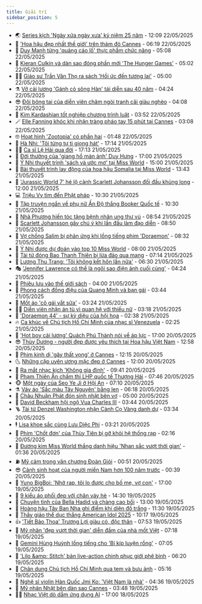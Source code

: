 ```yaml
---
title: Giải trí
sidebar_position: 5
---
```


<!-- vnexpress-giai-tri:START -->
- 🌏 [Series kịch &#39;Ngày xửa ngày xưa&#39; kỷ niệm 25 năm](https://vnexpress.net/series-kich-ngay-xua-ngay-xua-ky-niem-25-nam-4889221.html) - 12:09 22/05/2025
- 💫 [&#39;Hoa hậu đẹp nhất thế giới&#39; trên thảm đỏ Cannes](https://vnexpress.net/hoa-hau-dep-nhat-the-gioi-tren-tham-do-cannes-4889067.html) - 06:19 22/05/2025
- 🌮 [Duy Mạnh từng &#39;quảng cáo lố&#39; thực phẩm chức năng](https://vnexpress.net/duy-manh-tung-quang-cao-lo-thuc-pham-chuc-nang-4889172.html) - 05:08 22/05/2025
- 🧠 [Kieran Culkin và dàn sao đóng phần mới &#39;The Hunger Games&#39;](https://vnexpress.net/kieran-culkin-va-dan-sao-dong-phan-moi-the-hunger-games-4889062.html) - 05:02 22/05/2025
- 👨‍🏫 [Giáo sư Trần Văn Thọ ra sách &#39;Hồi ức đến tương lai&#39;](https://vnexpress.net/giao-su-tran-van-tho-ra-sach-hoi-uc-den-tuong-lai-4888753.html) - 05:00 22/05/2025
- ⚗️ [Vở cải lương &#39;Gánh cỏ sông Hàn&#39; tái diễn sau 40 năm](https://vnexpress.net/vo-cai-luong-ganh-co-song-han-tai-dien-sau-40-nam-4888348.html) - 04:24 22/05/2025
- 😎 [Đôi bông tai của diễn viên châm ngòi tranh cãi giàu nghèo](https://vnexpress.net/doi-bong-tai-cua-dien-vien-cham-ngoi-tranh-cai-giau-ngheo-4889024.html) - 04:08 22/05/2025
- 🫣 [Kim Kardashian tốt nghiệp chương trình luật](https://vnexpress.net/kim-kardashian-tot-nghiep-chuong-trinh-luat-4889040.html) - 03:52 22/05/2025
- 🪄 [Elle Fanning khóc khi nhận tràng pháo tay 15 phút tại Cannes](https://vnexpress.net/elle-fanning-khoc-khi-nhan-trang-phao-tay-15-phut-tai-cannes-4889003.html) - 03:08 22/05/2025
- 🤓 [Hoạt hình &#39;Zootopia&#39; có phần hai](https://vnexpress.net/hoat-hinh-zootopia-co-phan-hai-4888867.html) - 01:48 22/05/2025
- 🫶 [Hà Nhi: &#39;Tôi từng tự ti giọng hát&#39;](https://vnexpress.net/ha-nhi-toi-tung-tu-ti-giong-hat-4888958.html) - 17:14 21/05/2025
- 🧑‍🏫 [Ca sĩ Lệ Hải qua đời](https://vnexpress.net/ca-si-le-hai-qua-doi-4888980.html) - 17:13 21/05/2025
- 🦄 [Đời thường của &#39;giang hồ màn ảnh&#39; Duy Hưng](https://vnexpress.net/doi-thuong-cua-giang-ho-man-anh-duy-hung-4888647.html) - 17:00 21/05/2025
- 💫 [Ý Nhi thuyết trình &#39;sách và ước mơ&#39; tại Miss World](https://vnexpress.net/y-nhi-thuyet-trinh-sach-va-uoc-mo-tai-miss-world-4888957.html) - 15:00 21/05/2025
- 🎊 [Bài thuyết trình lay động của hoa hậu Somalia tại Miss World](https://vnexpress.net/bai-thuyet-trinh-lay-dong-cua-hoa-hau-somalia-tai-miss-world-4888796.html) - 13:43 21/05/2025
- 👹 [&#39;Jurassic World 7&#39; hé lộ cảnh Scarlett Johansson đối đầu khủng long](https://vnexpress.net/jurassic-world-7-he-lo-canh-scarlett-johansson-doi-dau-khung-long-4888810.html) - 12:00 21/05/2025
- 💻 [Triệu Vy tìm đến Phật pháp](https://vnexpress.net/trieu-vy-tim-den-phat-phap-4888854.html) - 10:30 21/05/2025
- 🤡 [Tập truyện ngắn về phụ nữ Ấn Độ thắng Booker Quốc tế](https://vnexpress.net/tap-truyen-ngan-ve-phu-nu-an-do-thang-booker-quoc-te-4888879.html) - 10:30 21/05/2025
- 🥰 [Nhã Phương hiến tóc tặng bệnh nhân ung thư vú](https://vnexpress.net/nha-phuong-hien-toc-tang-benh-nhan-ung-thu-vu-4888786.html) - 08:54 21/05/2025
- 🚀 [Scarlett Johansson gây chú ý khi lần đầu làm đạo diễn](https://vnexpress.net/scarlett-johansson-gay-chu-y-khi-lan-dau-lam-dao-dien-4888543.html) - 08:50 21/05/2025
- 📝 [Vợ chồng Salim bị phản ứng khi lồng tiếng phim &#39;Doraemon&#39;](https://vnexpress.net/vo-chong-salim-bi-phan-ung-khi-long-tieng-phim-doraemon-4888700.html) - 08:32 21/05/2025
- 🐲 [Ý Nhi được dự đoán vào top 10 Miss World](https://vnexpress.net/y-nhi-duoc-du-doan-vao-top-10-miss-world-4888650.html) - 08:00 21/05/2025
- 🎃 [Tài tử đóng Bao Thanh Thiên bị lừa đảo qua mạng](https://vnexpress.net/tai-tu-dong-bao-thanh-thien-bi-lua-dao-qua-mang-4888711.html) - 07:14 21/05/2025
- 🤠 [Lương Thu Trang: &#39;Tôi không kết hôn lần nữa&#39;](https://vnexpress.net/luong-thu-trang-toi-khong-ket-hon-lan-nua-4888631.html) - 06:30 21/05/2025
- 🎭 [&#39;Jennifer Lawrence có thể là ngôi sao điện ảnh cuối cùng&#39;](https://vnexpress.net/jennifer-lawrence-co-the-la-ngoi-sao-dien-anh-cuoi-cung-4888545.html) - 04:24 21/05/2025
- 🧰 [Phiêu lưu vào thế giới sách](https://vnexpress.net/phieu-luu-vao-the-gioi-sach-4887810.html) - 04:00 21/05/2025
- 🦍 [Phong cách đồng điệu của Quang Minh và bạn gái](https://vnexpress.net/phong-cach-dong-dieu-cua-quang-minh-va-ban-gai-4887756.html) - 03:44 21/05/2025
- 🌝 [Mốt áo &#39;cô gái vắt sữa&#39;](https://vnexpress.net/mot-ao-co-gai-vat-sua-4888387.html) - 03:24 21/05/2025
- 🧑‍💻 [Diễn viên nhận án tù vì quan hệ với thiếu nữ](https://vnexpress.net/dien-vien-nhan-an-tu-vi-quan-he-voi-thieu-nu-4888569.html) - 03:18 21/05/2025
- 🥸 [&#39;Doraemon 44&#39; - sự kỳ diệu của hội họa](https://vnexpress.net/giai-tri/phim/thu-vien-phim/doraemon-nobita-s-art-world-tales-806) - 02:38 21/05/2025
- 🔥 [Ca khúc về Chủ tịch Hồ Chí Minh của nhạc sĩ Venezuela](https://vnexpress.net/ca-khuc-ve-chu-tich-ho-chi-minh-cua-nhac-si-venezuela-4888090.html) - 02:25 21/05/2025
- 🐎 [&#39;Hot boy cải lương&#39; Quách Phú Thành nói về áp lực](https://vnexpress.net/hot-boy-cai-luong-quach-phu-thanh-noi-ve-ap-luc-4881098.html) - 17:00 20/05/2025
- 😎 [Thùy Dương - người đẹp được yêu thích tại Hoa hậu Việt Nam](https://vnexpress.net/thuy-duong-nguoi-dep-duoc-yeu-thich-tai-hoa-hau-viet-nam-4888394.html) - 12:58 20/05/2025
- 🦄 [Phim kinh dị &#39;gây thất vọng&#39; ở Cannes](https://vnexpress.net/phim-kinh-di-gay-that-vong-o-cannes-4888140.html) - 12:15 20/05/2025
- 🌜 [Những cặp uyên ương mặc đẹp ở Cannes](https://vnexpress.net/nhung-cap-uyen-uong-mac-dep-o-cannes-4888150.html) - 12:00 20/05/2025
- 🚦 [Ra mắt nhạc kịch &#39;Không gia đình&#39;](https://vnexpress.net/ra-mat-nhac-kich-khong-gia-dinh-4888369.html) - 09:41 20/05/2025
- 🧐 [Phạm Thiên Ân chấm thi LHP quốc tế Thượng Hải](https://vnexpress.net/pham-thien-an-cham-thi-lhp-quoc-te-thuong-hai-4888317.html) - 07:46 20/05/2025
- 🐵 [Một ngày của Seo Ye Ji ở Hội An](https://vnexpress.net/mot-ngay-cua-seo-ye-ji-o-hoi-an-4888296.html) - 07:10 20/05/2025
- ⚗️ [Váy áo &#39;Sắc màu Tây Nguyên&#39; bằng len](https://vnexpress.net/vay-ao-sac-mau-tay-nguyen-bang-len-4888029.html) - 06:18 20/05/2025
- 👺 [Châu Nhuận Phát đón sinh nhật bên vợ](https://vnexpress.net/chau-nhuan-phat-don-sinh-nhat-ben-vo-4888232.html) - 05:00 20/05/2025
- 🌊 [David Beckham hội ngộ Vua Charles III](https://vnexpress.net/david-beckham-hoi-ngo-vua-charles-iii-4888105.html) - 03:44 20/05/2025
- 🪜 [Tài tử Denzel Washington nhận Cành Cọ Vàng danh dự](https://vnexpress.net/tai-tu-denzel-washington-nhan-canh-co-vang-danh-du-4888075.html) - 03:34 20/05/2025
- 🕴 [Lisa khoe sắc cùng Lưu Diệc Phi](https://vnexpress.net/lisa-khoe-sac-cung-luu-diec-phi-4888167.html) - 03:21 20/05/2025
- 💃 [Phim &#39;Chốt đơn&#39; của Thùy Tiên bị gỡ khỏi hệ thống rạp](https://vnexpress.net/phim-chot-don-cua-thuy-tien-bi-go-khoi-he-thong-rap-4888104.html) - 02:16 20/05/2025
- 🦄 [Đương kim Miss World thắng danh hiệu &#39;Nhan sắc vượt thời gian&#39;](https://vnexpress.net/duong-kim-miss-world-thang-danh-hieu-nhan-sac-vuot-thoi-gian-4887822.html) - 01:36 20/05/2025
- ⛽️ [Mỹ cảm trong văn chương Đoàn Giỏi](https://vnexpress.net/my-cam-trong-van-chuong-doan-gioi-4887784.html) - 00:51 20/05/2025
- 😎 [Cảnh sinh hoạt của người miền Nam hơn 100 năm trước](https://vnexpress.net/canh-sinh-hoat-cua-nguoi-mien-nam-hon-100-nam-truoc-4887907.html) - 00:39 20/05/2025
- 🌊 [Yuno BigBoi: &#39;Nhờ rap, tôi lo được cho bố mẹ, vợ con&#39;](https://vnexpress.net/yuno-bigboi-nho-rap-toi-lo-duoc-cho-bo-me-vo-con-4887565.html) - 17:00 19/05/2025
- 🐲 [9 kiểu áo phối đẹp với chân váy hè](https://vnexpress.net/9-kieu-ao-phoi-dep-voi-chan-vay-he-4880218.html) - 14:30 19/05/2025
- 💂 [Chuyện tình của Bella Hadid và chàng cao bồi](https://vnexpress.net/chuyen-tinh-cua-bella-hadid-va-chang-cao-boi-4886403.html) - 13:00 19/05/2025
- 🙉 [Hoàng hậu Tây Ban Nha ghi điểm khi diện đồ trắng](https://vnexpress.net/hoang-hau-tay-ban-nha-ghi-diem-khi-dien-do-trang-4887790.html) - 11:30 19/05/2025
- 💪 [Thầy giáo thể dục thắng American Idol 2025](https://vnexpress.net/thay-giao-the-duc-thang-american-idol-2025-4887865.html) - 10:17 19/05/2025
- 👍 [&#39;Tiết Bảo Thoa&#39; Trương Lợi giàu có, độc thân](https://vnexpress.net/tiet-bao-thoa-truong-loi-giau-co-doc-than-4887828.html) - 07:53 19/05/2025
- 💪 [Mỹ nhân &#39;đẹp vượt thời gian&#39; diễn đầm của nhà mốt Việt](https://vnexpress.net/my-nhan-dep-vuot-thoi-gian-dien-dam-cua-nha-mot-viet-4887766.html) - 07:18 19/05/2025
- 💄 [Gemini Hùng Huỳnh lồng tiếng cho &#39;Bí kíp luyện rồng&#39;](https://vnexpress.net/gemini-hung-huynh-long-tieng-cho-bi-kip-luyen-rong-4887759.html) - 07:05 19/05/2025
- 🦩 [&#39;Lilo &amp;amp; Stitch&#39; bản live-action chinh phục giới phê bình](https://vnexpress.net/lilo-stitch-ban-live-action-chinh-phuc-gioi-phe-binh-4887605.html) - 06:20 19/05/2025
- 🥸 [Chân dung Chủ tịch Hồ Chí Minh qua tem và bưu ảnh](https://vnexpress.net/chan-dung-chu-tich-ho-chi-minh-qua-tem-va-buu-anh-4887532.html) - 05:16 19/05/2025
- 🧰 [Nghệ sĩ violin Hàn Quốc Jmi Ko: &#39;Việt Nam là nhà&#39;](https://vnexpress.net/nghe-si-violin-han-quoc-jmi-ko-viet-nam-la-nha-4879986.html) - 04:36 19/05/2025
- 💼 [Mỹ nhân Nhật bên dàn sao Cannes](https://vnexpress.net/my-nhan-nhat-ben-dan-sao-cannes-4887699.html) - 03:48 19/05/2025
- 🧑‍💻 [Nhạc Việt dò dẫm ứng dụng AI](https://vnexpress.net/nhac-viet-do-dam-ung-dung-ai-4886391.html) - 17:00 18/05/2025<!-- vnexpress-giai-tri:END -->
